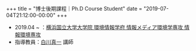 +++
title = "博士後期課程｜Ph.D Course Student"
date = "2019-07-04T21:12:00-00:00"
+++

- 2019.04 ~ ：[横浜国立大学大学院 環境情報学府 情報メディア環境学専攻 情報環境専攻](http://www.eis.ynu.ac.jp/category01/academic/information.html)
- 指導教員：[白川真一](http://shiralab.ynu.ac.jp/shirakawa/) 講師

<!--more-->

